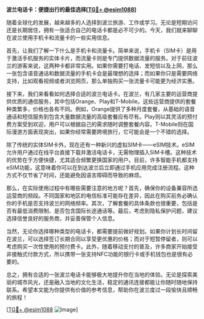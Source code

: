 **波兰电话卡：便捷出行的最佳选择[[TG💪+ @esim1088](https://t.me/s/esim1088)]**

随着全球化的发展，越来越多的人选择到波兰旅游、工作或学习。无论是短期访问还是长期居住，拥有一张适合自己的电话卡都是必不可少的。今天，我们就来聊聊在波兰使用手机卡和流量卡的一些实用信息。

首先，让我们了解一下什么是手机卡和流量卡。简单来说，手机卡（SIM卡）是用于激活手机服务的实体卡片，而流量卡则是专门提供数据流量的服务。对于前往波兰的游客来说，这两种卡都非常实用。如果你需要打电话、发短信以及上网，那么一张包含语音通话和数据流量的手机卡会是最理想的选择；而如果你只是需要网络支持，比如观看视频或者浏览网页，那么单独购买一张流量卡可能更为经济实惠。

接下来，我们来看看如何选择合适的波兰电话卡。在波兰，有几家主要的运营商提供优质的通信服务，其中包括Orange、Play和T-Mobile。这些运营商提供的套餐种类繁多，价格也各有不同。例如，Orange提供了多种月度套餐，从基础的语音通话和短信服务到包含大量数据流量的高级套餐应有尽有。Play则以其灵活的预付费方案受到欢迎，用户可以根据自己的需求随时调整套餐内容。T-Mobile则在国际漫游方面表现突出，如果你经常需要跨境旅行，它可能会是一个不错的选择。

除了传统的实体SIM卡外，现在还有一种新兴的虚拟SIM卡——eSIM技术。eSIM允许用户通过在线平台直接下载并激活电话卡，无需物理插入SIM卡槽。这种技术的优势在于方便快捷，尤其适合频繁更换国家的用户。目前，许多智能手机都支持eSIM功能，这意味着你可以在到达波兰后立即通过手机应用完成注册流程。这种方式不仅节省了时间，还能避免因语言障碍而导致的麻烦。

那么，在实际使用过程中有哪些需要注意的地方呢？首先，确保你的设备兼容所选运营商的频段。不同国家和地区的电信标准可能存在差异，因此在购买前务必确认你的手机是否支持波兰的网络频率。其次，了解套餐的具体条款也很重要，包括是否有最低消费限制、是否包含国际长途通话等。最后，考虑到隐私保护问题，建议选择信誉良好的服务商，并妥善保管个人信息。

当然，无论你选择哪种类型的电话卡，都需要提前做好规划。如果你计划长时间留在波兰，可以选择签订长期合同以享受更优惠的价格；而对于短暂停留者，则可以考虑购买一次性使用的预付费卡。此外，随着移动支付的普及，许多商家开始接受非接触式付款方式，所以携带一张支持NFC功能的银行卡或手机钱包也是很有必要的。

总之，拥有合适的一张波兰电话卡能够极大地提升你在当地的体验。无论是探索美丽的城市风光，还是融入当地的文化生活，稳定的通讯连接都能让你随时随地保持联系。希望本文能为你提供有价值的参考信息，帮助你在波兰度过一段愉快且顺畅的旅程！

[[TG💪+ @esim1088](https://t.me/s/esim1088) ![Image](https://i.postimg.cc/4NQfJmqS/Snipaste-2025-05-13-00-14-12.png)]